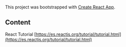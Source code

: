 This project was bootstrapped with [Create React App](https://github.com/facebook/create-react-app).

## Content

React Tutorial [https://es.reactjs.org/tutorial/tutorial.html](https://es.reactjs.org/tutorial/tutorial.html)
